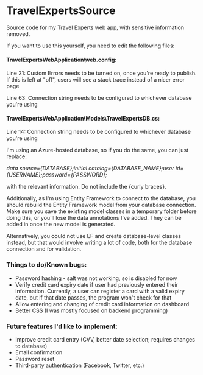 # TravelExpertsSource
Source code for my Travel Experts web app, with sensitive information removed.

If you want to use this yourself, you need to edit the following files:

#### TravelExpertsWebApplication\web.config:

Line 21: Custom Errors needs to be turned on, once you're ready to publish. If this is left at "off", users will see a stack trace instead of a nicer error page

Line 63: Connection string needs to be configured to whichever database you're using

#### TravelExpertsWebApplication\Models\TravelExpertsDB.cs:

Line 14: Connection string needs to be configured to whichever database you're using

I'm using an Azure-hosted database, so if you do the same, you can just replace:

*data source={DATABASE};initial catalog={DATABASE_NAME};user id={USERNAME};password={PASSWORD};*

with the relevant information. Do not include the {curly braces}.

Additionally, as I'm using Entity Framework to connect to the database, you should rebuild the Entity Framework model from your database connection. Make sure you save the existing model classes in a temporary folder before doing this, or you'll lose the data annotations I've added. They can be added in once the new model is generated.

Alternatively, you could not use EF and create database-level classes instead, but that would involve writing a lot of code, both for the database connection and for validation.

### Things to do/Known bugs:

* Password hashing - salt was not working, so is disabled for now
* Verify credit card expiry date if user had previously entered their information. Currently, a user can register a card with a valid expiry date, but if that date passes, the program won't check for that
* Allow entering and changing of credit card information on dashboard
* Better CSS (I was mostly focused on backend programming)

### Future features I'd like to implement:

* Improve credit card entry (CVV, better date selection; requires changes to database)
* Email confirmation
* Password reset
* Third-party authentication (Facebook, Twitter, etc.)
